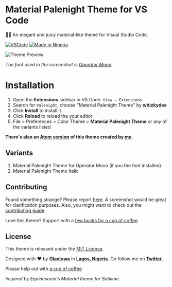 # Material Palenight Theme for VS Code

🍹🎨 An elegant and juicy material-like theme for Visual Studio Code.

[![VSCode](https://img.shields.io/badge/vscode-v1.12%2B-373277.svg?style=flat-square)](https://code.visualstudio.com/updates/v1_12) [![Made in Nigeria](https://img.shields.io/badge/made%20in-nigeria-008751.svg?style=flat-square)](https://github.com/acekyd/made-in-nigeria)

![Theme Preview](https://i.imgur.com/8U5JRG4.png)

_The font used in the screenshot is [Operator Mono](https://www.typography.com/fonts/operator)._

# Installation

1. Open the **Extensions** sidebar in VS Code. `View → Extensions`
2. Search for `Palenight`, choose "Material Palenight Theme" by **whizkydee**
3. Click **Install** to install it.
4. Click **Reload** to reload the your editor
5. File > Preferences > Color Theme > **Material Palenight Theme** or any of the variants listed

**There's also an [Atom version](https://atom.io/themes/material-palenight-syntax) of this theme created by [me](https://twitter.com/mrolaolu).**

## Variants

1. Material Palenight Theme for Operator Mono (if you the font installed)
2. Material Palenight Theme Italic

## Contributing

Found something strange? Please report [here](https://github.com/whizkydee/vscode-material-palenight-theme/issues). A screenshot would be great for clarification purposes. Also, you might want to check out the [contributing guide](https://github.com/whizkydee/vscode-material-palenight-theme/blob/master/CONTRIBUTING.md).

Love this theme? Support with a [few bucks for a cup of coffee](https://me.wallet.ng/mrolaolu).

## License

This theme is released under the [MIT License](https://github.com/whizkydee/vscode-material-palenight-theme/blob/master/LICENSE.md).

Designed with ❤️ by **[Olaoluwa](https://github.com/whizkydee)** in **[Lagos, Nigeria](https://www.google.com.ng/maps/place/Lagos)**. Go follow me on **[Twitter](https://twitter.com/mrolaolu)**.

Please help out with [a cup of coffee](https://me.wallet.ng/mrolaolu)

_Inspired by Equinusocio's Material theme for Sublime._
